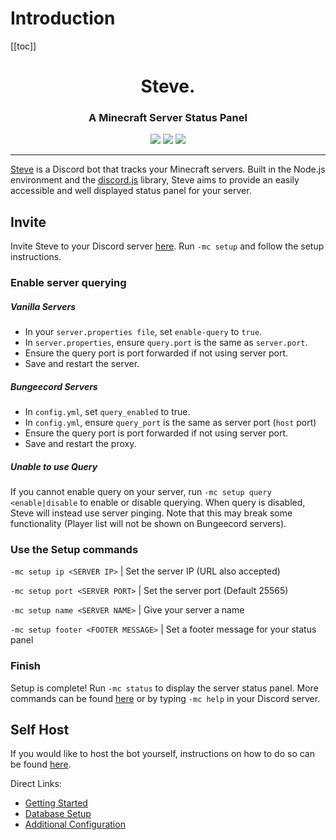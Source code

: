 # Introduction

[[toc]]

<h1 align="center">Steve.</h1>
<h3 align="center">A Minecraft Server Status Panel</h3>
<p align="center">
    <a href="https://github.com/nathanlytang/Steve" alt="Version"><img src="https://img.shields.io/github/package-json/v/nathanlytang/Steve"/></a>
    <a href="https://github.com/nathanlytang/Steve" alt="License"><img src="https://img.shields.io/github/license/nathanlytang/Steve"/></a>
    <a href="https://github.com/nathanlytang/Steve" alt="Language"><img src="https://img.shields.io/github/languages/top/nathanlytang/Steve"/></a>   
</p>

---

[Steve](https://github.com/nathanlytang/steve/) is a Discord bot that tracks your Minecraft servers.  Built in the Node.js environment and the [discord.js](https://discord.js.org/#/) library, Steve aims to provide an easily accessible and well displayed status panel for your server.

## Invite
Invite Steve to your Discord server [here](https://discord.com/api/oauth2/authorize?client_id=773117222380896276&permissions=18432&scope=bot).  Run `-mc setup` and follow the setup instructions.

### Enable server querying
##### Vanilla Servers
- In your `server.properties file`, set `enable-query` to `true`.
- In `server.properties`, ensure `query.port` is the same as `server.port`.
- Ensure the query port is port forwarded if not using server port.
- Save and restart the server.
##### Bungeecord Servers
- In `config.yml`, set `query_enabled` to true.
- In `config.yml`, ensure `query_port` is the same as server port (`host` port)
- Ensure the query port is port forwarded if not using server port.
- Save and restart the proxy.
##### Unable to use Query
If you cannot enable query on your server, run `-mc setup query <enable|disable` to enable or disable querying. When query is disabled, Steve will instead use server pinging. Note that this may break some functionality (Player list will not be shown on Bungeecord servers).

### Use the Setup commands
`-mc setup ip <SERVER IP>` | Set the server IP (URL also accepted)

`-mc setup port <SERVER PORT>` | Set the server port (Default 25565)

`-mc setup name <SERVER NAME>` | Give your server a name

`-mc setup footer <FOOTER MESSAGE>` | Set a footer message for your status panel


### Finish
Setup is complete!  Run `-mc status` to display the server status panel.  More commands can be found [here](/docs/usage/commands.md) or by typing `-mc help` in your Discord server.

## Self Host
If you would like to host the bot yourself, instructions on how to do so can be found [here](getting_started.md).

Direct Links:
* [Getting Started](getting_started.md)
* [Database Setup](db_setup.md)
* [Additional Configuration](additional_configuration.md)
